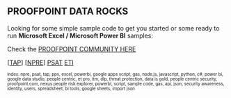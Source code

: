 ## PROOFPOINT DATA ROCKS

Looking for some simple sample code to get you started or some ready to run **Microsoft Excel / Microsoft Power BI** samples:

Check the [PROOFPOINT COMMUNITY HERE](https://github.com/pfptcommunity/pfptcommunity/blob/main/README.md)

[[TAP](https://github.com/pfptcommunity/pfptcommunity/blob/main/README.md#spreadsheet-or-bi-tools-consuming-tap-api-data)]
[[NPRE](https://github.com/pfptcommunity/pfptcommunity/blob/main/README.md#spreadsheet-or-bi-tools-consuming-npre-peoplerisk-data)]
[PSAT](https://github.com/pfptcommunity/pfptcommunity/blob/main/README.md#PSAT-API)
[ETI](https://github.com/pfptcommunity/pfptcommunity/blob/main/README.md#ETI-API)

<sup><sub>index: npre, psat, tap, pps, excel, powerbi, google apps script, gas, node.js, javascript, python, c#, power bi, google data studio, people centric, et pro, itm, dlp, threat protection, data is gold, people centric security, proofpoint.com, nexus people risk explorer, powerbi, script, sample code, gas, api, json, security awareness, identity, users, spreadsheet, bi tools, google sheets, import json
</sub></sup>
